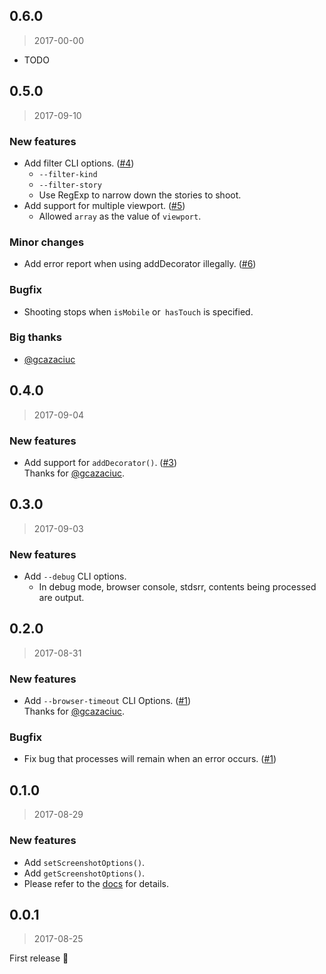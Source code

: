 [api]: https://github.com/tsuyoshiwada/storybook-chrome-screenshot/tree/develop#api
[#1]: https://github.com/tsuyoshiwada/storybook-chrome-screenshot/issues/1
[#3]: https://github.com/tsuyoshiwada/storybook-chrome-screenshot/issues/3
[#4]: https://github.com/tsuyoshiwada/storybook-chrome-screenshot/issues/4
[#5]: https://github.com/tsuyoshiwada/storybook-chrome-screenshot/issues/5
[#6]: https://github.com/tsuyoshiwada/storybook-chrome-screenshot/issues/6


## 0.6.0

> 2017-00-00

* TODO


## 0.5.0

> 2017-09-10

### New features

* Add filter CLI options. ([#4][#4])
    - `--filter-kind`
    - `--filter-story`
    - Use RegExp to narrow down the stories to shoot.
* Add support for multiple viewport. ([#5][#5])
    - Allowed `array` as the value of `viewport`.

### Minor changes

* Add error report when using addDecorator illegally. ([#6][#6])

### Bugfix

* Shooting stops when `isMobile` or` hasTouch` is specified.

### Big thanks

* [@gcazaciuc](https://github.com/gcazaciuc)


## 0.4.0

> 2017-09-04

### New features

* Add support for `addDecorator()`. ([#3][#3])  
  Thanks for [@gcazaciuc](https://github.com/gcazaciuc).


## 0.3.0

> 2017-09-03

### New features

* Add `--debug` CLI options.
  - In debug mode, browser console, stdsrr, contents being processed are output.


## 0.2.0

> 2017-08-31

### New features

* Add `--browser-timeout` CLI Options. ([#1][#1])  
  Thanks for [@gcazaciuc](https://github.com/gcazaciuc).

### Bugfix

* Fix bug that processes will remain when an error occurs. ([#1][#1])


## 0.1.0

> 2017-08-29

### New features

* Add `setScreenshotOptions()`.
* Add `getScreenshotOptions()`.
* Please refer to the [docs][api] for details.




## 0.0.1

> 2017-08-25

First release :tada:

